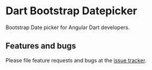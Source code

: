 # Dart Bootstrap Datepicker

Bootstrap Date picker for Angular Dart developers.

## Features and bugs

Please file feature requests and bugs at the [issue tracker][tracker].

[tracker]: https://github.com/shinzenkoru/dart_bootstrap_datepicker/issues
